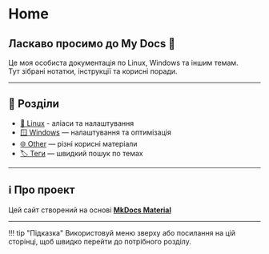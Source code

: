 # Home

## Ласкаво просимо до My Docs 🚀

Це моя особиста документація по Linux, Windows та іншим темам.  
Тут зібрані нотатки, інструкції та корисні поради.  

---

## 📂 Розділи

- [🐧 Linux](Linux/Alials.md) - аліаси та налаштування
- [🪟 Windows](Windows/Настройка-MS-Edge.md) — налаштування та оптимізація
- [🌐 Other](Other/Service-Worker.md) — різні корисні матеріали
- [🏷️ Теги](tags.md) — швидкий пошук по темах

---

## ℹ️ Про проект

Цей сайт створений на основі **[MkDocs Material](https://squidfunk.github.io/mkdocs-material/)** 

---

!!! tip "Підказка"
    Використовуй меню зверху або посилання на цій сторінці, щоб швидко перейти до потрібного розділу.
